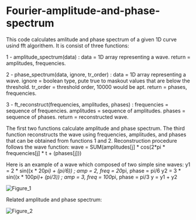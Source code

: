 # Fourier-amplitude-and-phase-spectrum
This code calculates amlitude and phase spectrum of a given 1D curve usind fft algorithem.
It is consist of three functions: 

1 - amplitude_spectrum(data) : 
    data = 1D array representing a wave.
    return = amplitudes, frequencies.
    
2 - phase_spectrum(data, ignore, tr_order) : 
    data = 1D array representing a wave.
    ignore = boolean type, pute true to maskout values that are below the threshold.
    tr_order = threshold order, 10000 would be apt.
    return = phases, frequencies.
    
3 - ft_reconstruct(frequencies, amplitudes, phases) :
    frequencies = sequence of frequencies.
    amplitudes = sequence of amplitudes.
    phases = sequence of phases.
    return = reconstructed wave.
    
The first two functions calculate amplitude and phase spectrum. The third function reconstructs the wave using frequencies, amplitudes, and phases that can be obtained from functions 1 and 2. Reconstruction procedure follows the wave function:
wave = SUM(amplitudes[j] * cos(2*pi * frequencies[j] * t + (phases[j]))

Here is an example of a wave which composed of two simple sine waves:
y1 = 2 * sin((x * 20*pi) + (pi/6))  ;  amp = 2, freq = 20*pi, phase = pi/6
y2 = 3 * sin((x * 100*pi)+ (pi/3))  ;  amp = 3, freq = 100*pi, phase = pi/3
y = y1 + y2

![Figure_1](https://user-images.githubusercontent.com/72737338/135691327-e46a9077-b852-4576-8eaf-845d20c65c99.png)

Related amplitude and phase spectrum:

![Figure_2](https://user-images.githubusercontent.com/72737338/135691334-7d46f24d-085c-465f-9a1d-2ec16d238e43.png)
